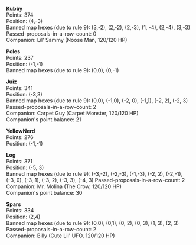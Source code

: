 **Kubby**  
Points: 374  
Position: (4,-3)  
Banned map hexes (due to rule 9): (3,-2), (2,-2), (2,-3), (1, -4), (2,-4), (3,-3)  
Passed-proposals-in-a-row-count: 0  
Companion: Lil' Sammy (Noose Man, 120/120 HP)

**Poles**  
Points: 237  
Position: (-1,-1)  
Banned map hexes (due to rule 9): (0,0), (0,-1)

**Juiz**  
Points: 341  
Position: (-3,3)  
Banned map hexes (due to rule 9): (0,0), (-1,0), (-2, 0), (-1,1), (-2, 2), (-2, 3)
Passed-proposals-in-a-row-count: 2  
Companion: Carpet Guy (Carpet Monster, 120/120 HP)  
Companion's point balance: 21

**YellowNerd**  
Points: 276  
Position: (-1,-1)

**Log**  
Points: 371  
Position: (-5, 3)  
Banned map hexes (due to rule 9): (-3,-2), (-2,-3), (-1,-3), (-2, 2), (-2,-1), (-3, 0), (-3, 1), (-3, 2), (-3, 3), (-4, 3)
Passed-proposals-in-a-row-count: 2  
Companion: Mr. Molina (The Crow, 120/120 HP)  
Companion's point balance: 30

**Spars**  
Points: 334  
Position: (2,4)  
Banned map hexes (due to rule 9): (0,0), (0,1), (0, 2), (0, 3), (1, 3), (2, 3)  
Passed-proposals-in-a-row-count: 2  
Companion: Billy (Cute Lil' UFO, 120/120 HP)
